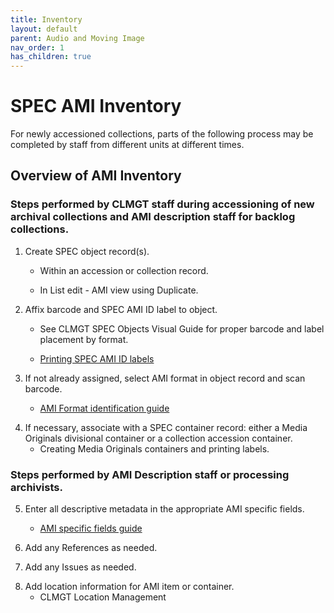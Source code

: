 ```yaml
---
title: Inventory
layout: default
parent: Audio and Moving Image
nav_order: 1
has_children: true
---
```

# SPEC AMI Inventory
For newly accessioned collections, parts of the following process may be completed by staff from different units at different times.
## Overview of AMI Inventory
### Steps performed by CLMGT staff during accessioning of new archival collections and AMI description staff for backlog collections.

1. Create SPEC object record(s).

    - Within an accession or collection record.
   
    - In List edit - AMI view using Duplicate.
<!-- Link to SPEC object record documentation -->

2. Affix barcode and SPEC AMI ID label to object.

    - See CLMGT SPEC Objects Visual Guide for proper barcode and label placement by format.

    - [Printing SPEC AMI ID labels](printing-SPEC-ami-id-labels.md)
<!-- Link first bullet to CLMGT documentation-->
3. If not already assigned, select AMI format in object record and scan barcode.

    - [AMI Format identification guide](ami-format-guide-mail.md)
<!-- Link to AMI documentation -->
4. If necessary, associate with a SPEC container record: either a Media Originals divisional container or a collection accession container.
    - Creating Media Originals containers and printing labels.
<!-- Link to either SPEC documentation or AMI documentation -->
### Steps performed by AMI Description staff or processing archivists.

5. Enter all descriptive metadata in the appropriate AMI specific fields.

    - [AMI specific fields guide ](ami-SPEC-fields-guide.md)

6. Add any References as needed.
<!-- Link to AMI or SPEC documentation -->
7. Add any Issues as needed.
<!-- Link to AMI or SPEC documentation -->
8. Add location information for AMI item or container.
    - CLMGT Location Management
<!-- Link to CLMGT Location Management documentation -->